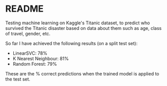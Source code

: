 # README

Testing machine learning on Kaggle's Titanic dataset, to predict who survived the Titanic disaster based on data about them such as age, class of travel, gender, etc.

So far I have achieved the following results (on a split test set):

* LinearSVC: 78%
* K Nearest Neighbour: 81%
* Random Forest: 79%

These are the % correct predictions when the trained model is applied to the test set.